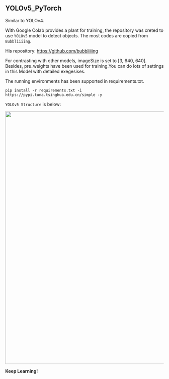 ## YOLOv5_PyTorch

Similar to YOLOv4.

With Google Colab provides a plant for training, the repository was creted to use `YOLOv5` model to detect objects. The most codes are copied from `Bubbliiiing`. 

His repository: https://github.com/bubbliiiing

For contrasting with other models, imageSize is set to [3, 640, 640]. Besides, pre_weights have been used for training.You can do lots of settings in this Model with detailed exegesises.

The running environments has been supported in requirements.txt.

```
pip install -r requirements.txt -i https://pypi.tuna.tsinghua.edu.cn/simple -y
```
 `YOLOv5 Structure` is below:

<img src="https://user-images.githubusercontent.com/86788385/208301572-3b5c6b1d-cbd7-418a-ae12-a681f0fa5776.png" width="800">

**Keep Learning!**
